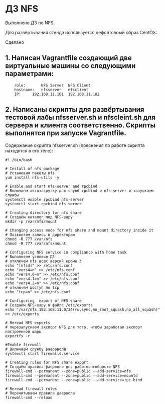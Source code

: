 # ДЗ NFS

Выполнено ДЗ по NFS.

Для развёртывания стенда используется дефолтовоый образ CentOS: 



Сделано

## 1. Напиcан Vagrantfile создающий две виртуальные машины со следующими параметрами:
		role:		NFS Server	NFS Client
		hostname:	nfsserver 	nfsclient
		IP:		192.168.11.101	192.168.11.102

## 2. Написаны скрипты для развёртывания тестовой лабы nfsserver.sh и nfscleint.sh для сервера и клиента соответственно. Скрипты выполнятся при запуске Vagrantfile.

Содержание скрипта nfsserver.sh (пояснения по работе скрипта находятся в его теле):
	
	#! /bin/bash
	
	# Install of nfs package
	# Установим пакеты nfs
	yum install nfs-utils -y

	# Enable and start nfs-server and rpcbind
	# Включаем автозагрузку для служб rpcbind и nfs-server и запускаем службы
	systemctl enable rpcbind nfs-server
	systemctl start rpcbind nfs-server

	# Creating directory for nfs share
	# Создаём каталог под NFS-шару
	mkdir -p /var/nfs/mount

	# Changing access mode for nfs share and mount directory inside it
	# Позволяем запись в директорию
	chmod -R 777 /var/nfs
	chmod -R 777 /var/nfs/mount

	# Configuring NFS service in compliance with home task
	# Выполняем условия ДЗ
	# отключем nfs всех версий кроме 3
	echo "[nfsd]" >> /etc/nfs.conf
	echo "vers4=n" >> /etc/nfs.conf
	echo "vers4.0=n" >> /etc/nfs.conf
	echo "vers4.1=n" >> /etc/nfs.conf
	echo "vers4.2=n" >> /etc/nfs.conf
	# отключем доступ по tcp
	echo "tcp=n" >> /etc/nfs.conf

	# Configuring  export of NFS share
	# Создаём NFS-шару в файле /etc/exports
	echo "/var/nfs 192.168.11.0/24(rw,sync,no_root_squash,no_all_squash)" >> /etc/exports

	# Reread NFS exports 
	# перезапускаем экспорт NFS для того, чтобы заработал экспорт настроенной шары
	exportfs -r

	#Enable firewall
	# Включаем службу фаеровола
	systemctl start firewalld.service

	# Creating rules for NFS share export
	# Создаём правила фаервола для работоспсобности NFS
	firewall-cmd --permanent --zone=public --add-service=nfs
	firewall-cmd --permanent --zone=public --add-service=mountd
	firewall-cmd --permanent --zone=public --add-service=rpc-bind

	# Reread firewall rules
	# Перечитываем правила фаервола
	firewall-cmd --reload
	

